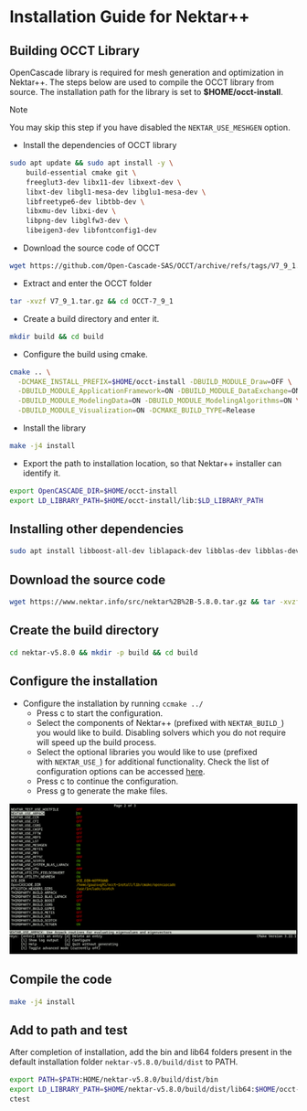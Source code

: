 # Installation Guide for Nektar++

## Building OCCT Library

OpenCascade library is required for mesh generation and optimization in Nektar++. The steps below are used to compile the OCCT library from source.  The installation path for the library is set to **$HOME/occt-install**. 

> [!NOTE]
> You may skip this step if you have disabled the `NEKTAR_USE_MESHGEN` option.

- Install the dependencies of OCCT library
```sh
sudo apt update && sudo apt install -y \
    build-essential cmake git \
    freeglut3-dev libx11-dev libxext-dev \
    libxt-dev libgl1-mesa-dev libglu1-mesa-dev \
    libfreetype6-dev libtbb-dev \
    libxmu-dev libxi-dev \
    libpng-dev libglfw3-dev \
    libeigen3-dev libfontconfig1-dev
```

- Download the source code of OCCT
```sh
wget https://github.com/Open-Cascade-SAS/OCCT/archive/refs/tags/V7_9_1.tar.gz
```

- Extract and enter the OCCT folder
```sh
tar -xvzf V7_9_1.tar.gz && cd OCCT-7_9_1
```

- Create a build directory and enter it.
```sh
mkdir build && cd build
```

- Configure the build using cmake.
```sh
cmake .. \
  -DCMAKE_INSTALL_PREFIX=$HOME/occt-install -DBUILD_MODULE_Draw=OFF \
  -DBUILD_MODULE_ApplicationFramework=ON -DBUILD_MODULE_DataExchange=ON \
  -DBUILD_MODULE_ModelingData=ON -DBUILD_MODULE_ModelingAlgorithms=ON \
  -DBUILD_MODULE_Visualization=ON -DCMAKE_BUILD_TYPE=Release
```

- Install the library
```sh
make -j4 install
```

- Export the path to installation location, so that Nektar++ installer can identify it.
```sh
export OpenCASCADE_DIR=$HOME/occt-install
export LD_LIBRARY_PATH=$HOME/occt-install/lib:$LD_LIBRARY_PATH
```

## Installing other dependencies

```sh
sudo apt install libboost-all-dev liblapack-dev libblas-dev libblas-dev libscotch-dev libtinyxml-dev libptscotch-dev libmetis-dev libarpack2-dev
```

## Download the source code

```sh
wget https://www.nektar.info/src/nektar%2B%2B-5.8.0.tar.gz && tar -xvzf nektar++-5.8.0.tar.gz
```

## Create the build directory

```sh
cd nektar-v5.8.0 && mkdir -p build && cd build
```

## Configure the installation

- Configure the installation by running `ccmake ../`
	- Press c to start the configuration.
	- Select the components of Nektar++ (prefixed with `NEKTAR_BUILD_`) you would like to build. Disabling solvers which you do not require will speed up the build process.
	- Select the optional libraries you would like to use (prefixed with `NEKTAR_USE_`) for additional functionality. Check the list of configuration options can be accessed [here](https://doc.nektar.info/userguide/latest/user-guidese3.html#x7-180001.3.5).
	- Press c to continue the configuration.
	- Press g to generate the make files.

![CMake GUI](cmake.png)

## Compile the code

```sh
make -j4 install
```

## Add to path and test
After completion of installation, add the bin and lib64 folders present in the default installation folder `nektar-v5.8.0/build/dist` to PATH.

```sh
export PATH=$PATH:HOME/nektar-v5.8.0/build/dist/bin
export LD_LIBRARY_PATH=$HOME/nektar-v5.8.0/build/dist/lib64:$HOME/occt-install/lib:$LD_LIBRARY_PATH
ctest
```
